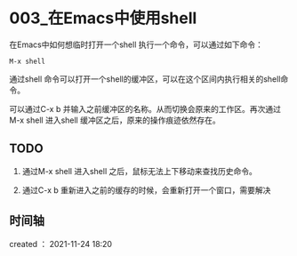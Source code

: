 # 003_在Emacs中使用shell





在Emacs中如何想临时打开一个shell 执行一个命令，可以通过如下命令：

```emacs
M-x shell
```

通过shell 命令可以打开一个shell的缓冲区，可以在这个区间内执行相关的shell命令。 



可以通过C-x b 并输入之前缓冲区的名称。从而切换会原来的工作区。再次通过M-x shell 进入shell 缓冲区之后，原来的操作痕迹依然存在。 

 

## TODO

1. 通过M-x shell 进入shell 之后，鼠标无法上下移动来查找历史命令。 

2. 通过C-x b 重新进入之前的缓存的时候，会重新打开一个窗口，需要解决



## 时间轴

created ： 2021-11-24 18:20